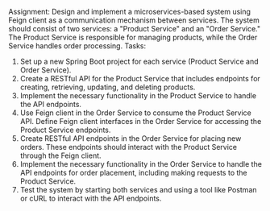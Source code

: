 Assignment: Design and implement a microservices-based system using Feign
client as a communication mechanism between services. The system should
consist of two services: a "Product Service" and an "Order Service." The Product
Service is responsible for managing products, while the Order Service handles
order processing.
Tasks:
1. Set up a new Spring Boot project for each service (Product Service and
Order Service).
2. Create a RESTful API for the Product Service that includes endpoints for
creating, retrieving, updating, and deleting products.
3. Implement the necessary functionality in the Product Service to handle
the API endpoints.
4. Use Feign client in the Order Service to consume the Product Service API.
Define Feign client interfaces in the Order Service for accessing the
Product Service endpoints.
5. Create RESTful API endpoints in the Order Service for placing new orders.
These endpoints should interact with the Product Service through the
Feign client.
6. Implement the necessary functionality in the Order Service to handle the
API endpoints for order placement, including making requests to the
Product Service.
7. Test the system by starting both services and using a tool like Postman or
cURL to interact with the API endpoints.